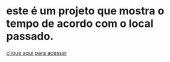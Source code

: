 # este é um projeto que mostra o tempo de acordo com o local passado.

<a href="https://kemilyn1227.github.io/projTempo/"> clique aqui para acessar</a>
